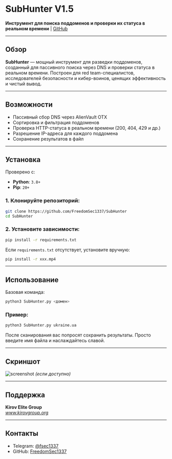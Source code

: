 
# SubHunter V1.5
**Инструмент для поиска поддоменов и проверки их статуса в реальном времени**
| [GitHub](https://github.com/FreedomSec1337/SubHunter)

---

## Обзор

**SubHunter** — мощный инструмент для разведки поддоменов, созданный для пассивного поиска через DNS и проверки статуса в реальном времени. Построен для red team-специалистов, исследователей безопасности и кибер-воинов, ценящих эффективность и чистый вывод.

---

## Возможности

- Пассивный сбор DNS через AlienVault OTX
- Сортировка и фильтрация поддоменов
- Проверка HTTP-статуса в реальном времени (200, 404, 429 и др.)
- Разрешение IP-адреса для каждого поддомена
- Сохранение результатов в файл

---

## Установка

Проверено с:
- **Python**: `3.8+`
- **Pip**: `20+`

### 1. Клонируйте репозиторий:

```bash
git clone https://github.com/FreedomSec1337/SubHunter
cd SubHunter
```

### 2. Установите зависимости:

```bash
pip install -r requirements.txt
```

Если `requirements.txt` отсутствует, установите вручную:

```bash
pip install -r xxx.mp4
```

---

## Использование

Базовая команда:

```bash
python3 SubHunter.py <домен>
```

### Пример:

```bash
python3 SubHunter.py ukraine.ua
```

После сканирования вас попросят сохранить результаты. Просто введите имя файла и наслаждайтесь славой.

---

## Скриншот

![screenshot](https://raw.githubusercontent.com/FreedomSec1337/SubHunter/main/screenshot.png) *(если доступно)*

---

## Поддержка

**Kirov Elite Group**  
_www.kirovgroup.org_

---

## Контакты

- Telegram: [@fsec1337](https://t.me/fsec1337)
- GitHub: [FreedomSec1337](https://github.com/FreedomSec1337)
